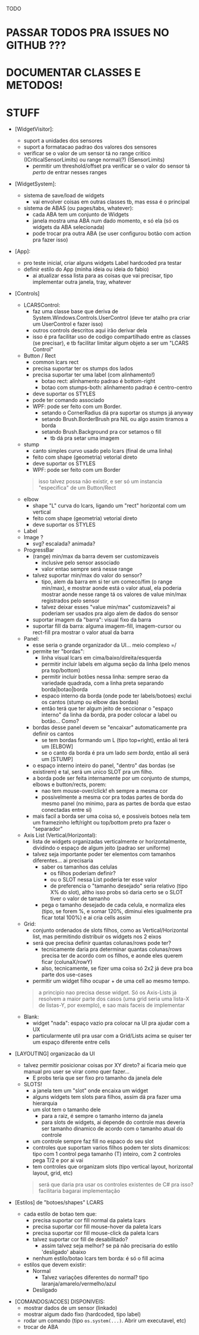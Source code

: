 TODO

# PASSAR TODOS PRA ISSUES NO GITHUB ???

# DOCUMENTAR CLASSES E METODOS!

# STUFF
- [WidgetVisitor]:
    + suport a unidades dos sensores
    + suport a formatacao padrao dos valores dos sensores
    - verificar se o valor de um sensor tá no range critico (ICriticalSensorLimits) ou range normal(?) (ISensorLimits)
        - permitir um threshold/offset pra verificar se o valor do sensor tá *perto* de entrar nesses ranges

- [WidgetSystem]:
    - sistema de save/load de widgets
        - vai envolver coisas em outras classes tb, mas essa é o principal
    - sistema de ABAS (ou pages/tabs, whatever):
        - cada ABA tem um conjunto de Widgets
        - janela mostra uma ABA num dado momento, e só ela (só os widgets da ABA selecionada)
        - pode trocar pra outra ABA (se user configurou botão com action pra fazer isso)

- [App]:
    - pro teste inicial, criar alguns widgets Label hardcoded pra testar
    - definir estilo do App (minha ideia ou ideia do fabio)
        - ai atualizar essa lista para as coisas que vai precisar, tipo implementar outra janela, tray, whatever

- [Controls]
    - LCARSControl:
        * faz uma classe base que deriva de System.Windows.Controls.UserControl (deve ter atalho pra criar um UserControl e fazer isso)
        * outros controls descritos aqui irão derivar dela
        * isso é pra facilitar uso de codigo compartilhado entre as classes (se precisar), e tb facilitar limitar algum objeto a ser um "LCARS Control"
    - Button / Rect
        * common lcars rect
        + precisa suportar ter os stumps dos lados
        - precisa suportar ter uma label (com alinhamento!)
            - botao rect: alinhamento padrao é bottom-right
            - botao com stumps-both: alinhamento padrao é centro-centro
        + deve suportar os STYLES
        - pode ter comando associado
        + WPF: pode ser feito com um Border.
            + setando o CornerRadius dá pra suportar os stumps já anyway
            + setando Brush.BorderBrush pra NIL ou algo assim tiramos a borda
            + setando Brush.Background pra cor setamos o fill
                - tb dá pra setar uma imagem
    - stump
        * canto simples curvo usado pelo lcars (final de uma linha)
        - feito com shape (geometria) vetorial direto
        - deve suportar os STYLES
        - WPF: pode ser feito com um Border
        > isso talvez possa não existir, e ser só um instancia "especifica" de um Button/Rect
    - elbow
        * shape "L" curva do lcars, ligando um "rect" horizontal com um vertical
        + feito com shape (geometria) vetorial direto
        + deve suportar os STYLES
    - Label
    - Image ?
        * svg? escalada? animada?
    - ProgressBar
        - (range) min/max da barra devem ser customizaveis
            - inclusive pelo sensor associado
            - valor entao sempre será nesse range
        - talvez suportar min/max do valor do sensor?
            - tipo, alem da barra em si ter um comeco/fim (o range min/max), e mostrar aonde está o valor atual, ela poderia mostrar
              aonde nesse range tá os valores de value min/max registrados pelo sensor
            - talvez deixar esses "value min/max" customizaveis? ai poderiam ser usados pra algo alem de dados do sensor
        - suportar imagem da "barra": visual fixo da barra
        - suportar fill da barra: alguma imagem-fill, imagem-cursor ou rect-fill pra mostrar o valor atual da barra
    - Panel:
        * esse seria o grande organizador da UI... meio complexo =/
        - permite ter "bordas":
            + linha visual lcars em cima/baixo/direita/esquerda
            - permitir incluir labels em alguma seção da linha (pelo menos pra top/bottom)
            - permitir incluir botões nessa linha: sempre serao da variedade quadrada, com a linha preta separando borda|botao|borda
            - espaco interno da borda (onde pode ter labels/botoes) exclui os cantos (stump ou elbow das bordas)
            * então terá que ter algum jeito de seccionar o "espaço interno" da linha da borda, pra poder colocar a label ou botão... Como?
        + bordas desse panel devem se "encaixar" automaticamente pra definir os cantos
            + se tem bordas formando um L (tipo top+right), então ali terá um [ELBOW]
            + se o canto da borda é pra um lado *sem borda*, então ali será um [STUMP]
        - o espaço interno inteiro do panel, "dentro" das bordas (se existirem) e tal, será um unico SLOT pra um filho.
        + a borda pode ser feita internamente por um conjunto de stumps, elbows e button/rects, porem:
            + nao tem mouse-over/click! eh sempre a mesma cor
            + possivelmente a mesma cor pra todas partes de borda do mesmo panel (no minimo, para as partes de borda que estao conectadas entre si)
        - mais facil a borda ser uma coisa só, e possiveis botoes nela tem um framezinho left/right ou top/bottom preto pra fazer o "separador"
    - Axis List (Vertical/Horizontal):
        - lista de widgets organizadas verticalmente or horizontalmente, dividindo o espaço de algum jeito (padrao ser uniforme)
        - talvez seja importante poder ter elementos com tamanhos diferentes... ai precisaria
            - saber os tamanhos das celulas
                - os filhos poderiam definir?
                - ou o SLOT nessa List poderia ter esse valor
                - de preferencia o "tamanho desejado" seria relativo (tipo X% do slot), altho isso probs só daria certo se o SLOT tiver o valor de tamanho
            - pega o tamanho desejado de cada celula, e normaliza eles (tipo, se forem %, e somar 120%, diminui eles igualmente pra ficar total 100%) e ai cria cells assim
    - Grid:
        - conjunto ordenados de slots filhos, como as Vertical/Horizontal list, mas permitindo distribuir os widgets nos 2 eixos
        - será que precisa definir quantas colunas/rows pode ter?
            - tecnicamente daria pra determinar quantas colunas/rows precisa ter de acordo com os filhos, e aonde eles querem ficar (colunaX/rowY)
            - also, tecnicamente, se fizer uma coisa só 2x2 já deve pra boa parte dos use-cases
        - permitir um widget filho ocupar + de uma cell ao mesmo tempo.
        > a principio nao precisa desse widget. Só os Axis-Lists já resolvem a maior parte dos casos (uma grid seria uma lista-X de listas-Y, por exemplo), e sao mais faceis de implementar
    - Blank:
        - widget "nada": espaço vazio pra colocar na UI pra ajudar com a UX
        - particularmente util pra usar com a Grid/Lists acima se quiser ter um espaço diferente entre cells

- [LAYOUTING] organizacão da UI
    - talvez permitir posicionar coisas por XY direto? ai ficaria meio que manual pro user se virar como quer fazer...
        - E probs teria que ser fixo pro tamanho da janela dele
    - SLOTS!
        - a janela tem um "slot" onde encaixa um widget
        - alguns widgets tem slots para filhos, assim dá pra fazer uma hierarquia
        - um slot tem o tamanho dele
            - para a raiz, é sempre o tamanho interno da janela
            - para slots de widgets, ai depende do controle mas deveria ser tamanho dinamico de acordo com o tamanho atual do controle
        - um controle sempre faz fill no espaco do seu slot
        - controles que suportam varios filhos podem ter slots dinamicos: tipo com 1 control pega tamanho (T) inteiro, com 2 controles pega T/2 e por ai vai
        - tem controles que organizam slots (tipo vertical layout, horizontal layout, grid, etc)
        > será que daria pra usar os controles existentes de C# pra isso? facilitaria bagarai implementação

- [Estilos] de "botoes/shapes" LCARS
    * cada estilo de botao tem que:
        - precisa suportar cor fill normal da paleta lcars
        - precisa suportar cor fill mouse-hover da paleta lcars
        - precisa suportar cor fill mouse-click da paleta lcars
        - talvez suportar cor fill de desabilitado?
            - assim talvez seja melhor? se pá não precisaria do estilo 'desligado' abaixo
        - nenhum estilo/botao lcars tem borda: é só o fill acima
    * estilos que devem existir:
        - Normal
            - Talvez variações diferentes do normal? tipo laranja/amarelo/vermelho/azul
        - Desligado

* [COMANDOS/ACOES] DISPONIVEIS:
    - mostrar dados de um sensor (linkado)
    - mostrar algum dado fixo (hardcoded, tipo label)
    - rodar um comando (tipo `os.system(...)`. Abrir um executavel, etc)
    - trocar de ABA